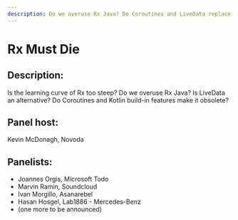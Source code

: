 ```yaml
---
description: Do we overuse Rx Java? Do Coroutines and LiveData replace it?
---
```


# Rx Must Die

## Description:

Is the learning curve of Rx too steep? Do we overuse Rx Java? Is LiveData an alternative? Do Coroutines and Kotlin build-in features make it obsolete?

## Panel host:

Kevin McDonagh, Novoda

## Panelists:

* Joannes Orgis, Microsoft Todo
* Marvin Ramin, Soundcloud
* Ivan Morgillo, Asanarebel
* Hasan Hosgel, Lab1886 - Mercedes-Benz
* \(one more to be announced\)

